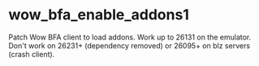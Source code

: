 # wow_bfa_enable_addons1

Patch Wow BFA client to load addons. Work up to 26131 on the emulator.
Don't work on 26231+ (dependency removed) or 26095+ on blz servers (crash client).
